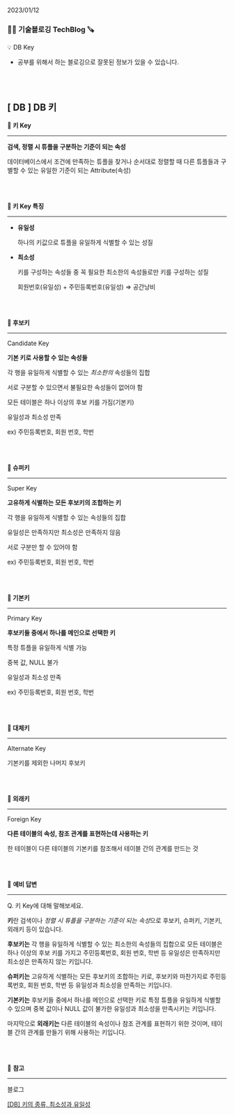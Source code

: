 2023/01/12

### 🧑‍💻 **기술블로깅 TechBlog** 🪚

<aside>
💡 DB Key

</aside>

* 공부를 위해서 하는 블로깅으로 잘못된 정보가 있을 수 있습니다.

<br><br>

## [ DB ] DB 키

**🔩 키 Key**

---

**검색, 정렬 시 튜플을 구분하는 기준이 되는 속성**

데이터베이스에서 조건에 만족하는 튜플을 찾거나 순서대로 정렬할 때 다른 튜플들과 구별할 수 있는 유일한 기준이 되는 Attribute(속성)

<br><br>

**🔩 키 Key 특징**

---

- **유일성**
    
    하나의 키값으로 튜플을 유일하게 식별할 수 있는 성질
    

- **최소성**
    
    키를 구성하는 속성들 중 꼭 필요한 최소한의 속성들로만 키를 구성하는 성질
    
    회원번호(유일성) + 주민등록번호(유일성) ⇒ 공간낭비
    

<br><br>

**🔩 후보키** 

---

Candidate Key

**기본 키로 사용할 수 있는 속성들**

각 행을 유일하게 식별할 수 있는 *최소한의* 속성들의 집합

서로 구분할 수 있으면서 불필요한 속성들이 없어야 함

모든 테이블은 하나 이상의 후보 키를 가짐(기본키)

유일성과 최소성 만족

ex) 주민등록번호, 회원 번호, 학번

<br><br>

**🔩 슈퍼키**

---

Super Key

**고유하게 식별하는 모든 후보키의 조합하는 키**

각 행을 유일하게 식별할 수 있는 속성들의 집합

유일성은 만족하지만 최소성은 만족하지 않음

서로 구분만 할 수 있어야 함

ex) 주민등록번호, 회원 번호, 학번

<br><br>

**🔩 기본키**

---

Primary Key

**후보키들 중에서 하나를 메인으로 선택한 키**

특정 튜플을 유일하게 식별 가능

중복 값, NULL 불가

유일성과 최소성 만족

ex) 주민등록번호, 회원 번호, 학번

<br><br>

**🔩 대체키**

---

Alternate Key

기본키를 제외한 나머지 후보키

<br><br>

**🔩 외래키**

---

Foreign Key

**다른 테이블의 속성, 참조 관계를 표현하는데 사용하는 키**

한 테이블이 다른 테이블의 기본키를 참조해서 테이블 간의 관계를 만드는 것

<br><br>

🔩 **예비 답변**

---

Q. 키 Key에 대해 말해보세요.

**키**란 검색이나 *정렬 시 튜플을 구분하는 기준이 되는 속성*으로 후보키, 슈퍼키, 기본키, 외래키 등이 있습니다.

**후보키는** 각 행을 유일하게 식별할 수 있는 최소한의 속성들의 집합으로 모든 테이블은 하나 이상의 후보 키를 가지고  주민등록번호, 회원 번호, 학번 등 유일성은 만족하지만 최소성은 만족하지 않는 키입니다.

**슈퍼키는** 고유하게 식별하는 모든 후보키의 조합하는 키로, 후보키와 마찬가지로 주민등록번호, 회원 번호, 학번 등 유일성과 최소성을 만족하는 키입니다.

**기본키는** 후보키들 중에서 하나를 메인으로 선택한 키로 특정 튜플을 유일하게 식별할 수 있으며 중복 값이나 NULL 값이 불가한 유일성과 최소성을 만족시키는 키입니다.

마지막으로 **외래키는** 다른 테이블의 속성이나 참조 관계를 표현하기 위한 것이며, 테이블 간의 관계를 만들기 위해 사용하는 키입니다.

<br><br>

🔩 **참고**

---

블로그

[[DB] 키의 종류, 최소성과 유일성](https://velog.io/@00yubin00/DB-%ED%82%A4%EC%9D%98-%EC%A2%85%EB%A5%98-%EC%8A%88%ED%8D%BC%ED%82%A4-%ED%9B%84%EB%B3%B4%ED%82%A4-%EA%B8%B0%EB%B3%B8%ED%82%A4-%EB%8C%80%EC%B2%B4%ED%82%A4-%EC%99%B8%EB%9E%98%ED%82%A4)

<br><br>
